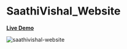 # SaathiVishal_Website

<a href="https://demohospitalsites.web.app/"><b>Live Demo</b></a>

<img src="https://i.ibb.co/LnRjZSY/saathivishal-website.png" alt="saathivishal-website">
